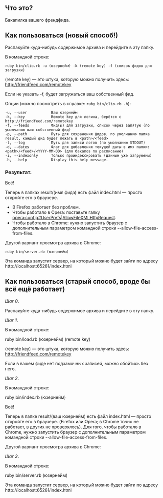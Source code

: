 Что это?
--------

Бакапилка вашего френдфида.

Как пользоваться (новый способ!)
--------------------------------

Распакуйте куда-нибудь содержимое архива и перейдите в эту папку.

В командной строке:

`ruby bin/clio.rb -u (юзернейм) -k (remote key) -f (список фидов для загрузки)`

(remote key) — это штука, которую можно получить здесь: http://friendfeed.com/remotekey

Если не указать -f, будет загружаться ваш собственный фид.

Опции (можно посмотреть в справке: `ruby bin/clio.rb -h`):

    -u, --user           Ваш юзернейм
    -k, --key            Remote key для логина, берётся с http://friendfeed.com/remotekey
    -f, --feeds          Фид(ы) для загрузки, список через запятую (по умолчанию ваш собственный фид)
    -p, --path           Путь для сохранения фидов, по умолчанию папка result, каждый фид будет лежать в <path>/<feed>
    -l, --log            Путь для записи логов (по умолчанию STDOUT)
    -d, --dates          Флаг для добавления текущей даты в имя папки: <path>/<feed>/<YYYY-MM-DD> (для бакапов по расписанию)
    -i, --indexonly      Только проиндексировать (данные уже загружены)
    -h, --help           Display this help message.


### Результат.

Всё!

Теперь в папках result/(имя фида) есть файл index.html —  просто откройте его в браузере.

* В Firefox работает без проблем.
* Чтобы работало в Opera: поставьте галку <a href="opera:config#UserPrefs|AllowFileXMLHttpRequest">opera:config#UserPrefs|AllowFileXMLHttpRequest</a>.
* Чтобы работало в Chrome: нужно запустить браузер с дополнительным параметром командной строки --allow-file-access-from-files.

Другой вариант просмотра архива в Chrome:

`ruby bin/server.rb (юзернейм)`

Эта команда запустит сервер, на который можно будет зайти по адресу
http://localhost:65261/index.html

Как пользоваться (старый способ, вроде бы всё ещё работает)
----------------------------------------------------------

*Шаг 0*.

Распакуйте куда-нибудь содержимое архива и перейдите в эту папку.

*Шаг 1*. 

В командной строке:

ruby bin/load.rb (юзернейм) (remote key)

(remote key) — это штука, которую можно получить здесь: http://friendfeed.com/remotekey

Если в вашем фиде нет подзамочных записей, можно обойтись без него.

*Шаг 2*.

В командной строке:

ruby bin/index.rb (юзернейм)

Всё!

Теперь в папке result/(ваш юзернейм) есть файл index.html —  просто откройте его в браузере. (Firefox или Opera; в Chrome точно не работает, в других не проверялось). Для того, чтобы работало в Chrome, нужно запустить браузер с дополнительным параметром командной строки --allow-file-access-from-files.

Другой вариант просмотра архива в Chrome:

*Шаг 3*.

В командной строке:

ruby bin/server.rb (юзернейм)

Эта команда запустит сервер, на который можно будет зайти по адресу
http://localhost:65261/index.html
